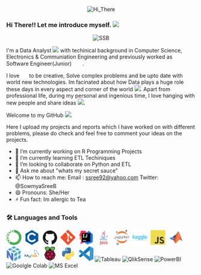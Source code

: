 <p align="center">

<img src="https://user-images.githubusercontent.com/78978556/190265133-134ba7a4-dc03-4728-b6d7-57cbdf711085.gif" title="Hi_There">
     
</p>

### Hi There!! Let me introduce myself. <img src="https://user-images.githubusercontent.com/78978556/190271415-4beddcd4-cf42-4e42-8ffe-8ff2f1f606ce.gif" width="30"> 

<p align="center">

<img src="https://user-images.githubusercontent.com/78978556/184724016-fa8c25ff-d5f5-46dd-9957-21dbe238ca7e.png" title="SSB">

</p>


I'm a Data Analyst <img src="https://user-images.githubusercontent.com/78978556/190268927-e034bee0-5fad-4f2a-957c-293ca249de2d.gif" width="30"> with techinical background in Computer Science, Electronics & Communiation Engineering and previously worked as Software Engineer(Junior) <img src="https://user-images.githubusercontent.com/78978556/190270649-43568167-00bc-4d2a-92e5-a18d37bb3a6d.gif" width="25" height="15">.

I love <img src="https://user-images.githubusercontent.com/78978556/190273233-ae8dc057-1684-45d5-a713-20de9cf38d0b.gif" width="18" height="15">  to be creative, Solve complex problems and be upto date with world new technologies. Im facinated about how Data plays a huge role these days in every aspect and corner of the world <img src="https://user-images.githubusercontent.com/78978556/190273539-02ce9feb-18a1-458a-9380-1a722f64995a.gif" width="15">. Apart from professional life, during my personal and ingenious time, I love hanging with new people and share ideas <img src="https://user-images.githubusercontent.com/78978556/190274998-63d8dba1-2bad-426d-bc0f-a47bceae2bc8.gif" width="15">.

Welcome to my GitHub <img src="https://user-images.githubusercontent.com/78978556/190275278-7f61a4d4-7132-4dd4-97e2-1e5d206e86ba.gif" width="30">.

Here I upload my projects and reports which I have worked on with different problems, please do check and feel free to comment your ideas on the projects.


- 🔭 I’m currently working on R Programming Projects 
- 🌱 I’m currently learning ETL Techiniques
- 👯 I’m looking to collaborate on Python and ETL
- 💬 Ask me about "whats my secret sauce"
- 📫 How to reach me: 
     Email : ssree92@yahoo.com
     Twitter: @SowmyaSreeB
- 😄 Pronouns: She/Her
- ⚡ Fun fact: Im allergic to Tea

### :hammer_and_wrench: Languages and Tools ###

<div>
<img src="https://github.com/devicons/devicon/blob/master/icons/anaconda/anaconda-original.svg" title="Anaconda" alt="Anaconda" width="40" height="40"/>&nbsp;
  <img src="https://github.com/devicons/devicon/blob/master/icons/c/c-plain.svg" title="C Language" alt="C Language" width="40" height="40"/>&nbsp;
  <img src="https://github.com/devicons/devicon/blob/master/icons/github/github-original.svg" title="GitHub" alt="GitHub" width="40" height="40"/>&nbsp;
  <img src="https://github.com/devicons/devicon/blob/master/icons/git/git-original.svg" title="Git" alt="Git" width="40" height="40"/>&nbsp;
  <img src="https://github.com/devicons/devicon/blob/master/icons/intellij/intellij-original.svg" title="IntelliJ" alt="IntelliJ" width="40" height="40"/>&nbsp;
  <img src="https://github.com/devicons/devicon/blob/master/icons/java/java-original-wordmark.svg" title="Java" alt="Java" width="40" height="40"/>&nbsp;
  <img src="https://github.com/devicons/devicon/blob/master/icons/jupyter/jupyter-original-wordmark.svg"  title="JupyterNB" alt="JupyterNB" width="40" height="40"/>&nbsp;
  <img src="https://github.com/devicons/devicon/blob/master/icons/kaggle/kaggle-original-wordmark.svg" title="Kaggle" alt="Kaggle" width="40" height="40"/>&nbsp;
  <img src="https://github.com/devicons/devicon/blob/master/icons/javascript/javascript-original.svg" title="JavaScript" alt="JavaScript" width="40" height="40"/>&nbsp;
  <img src="https://github.com/devicons/devicon/blob/master/icons/matlab/matlab-original.svg" title="Matlab" alt="Matlab" width="40" height="40"/>&nbsp;
  <img src="https://github.com/devicons/devicon/blob/master/icons/numpy/numpy-original.svg" title="NumPy"  alt="NumPy" width="40" height="40"/>&nbsp;
  <img src="https://github.com/devicons/devicon/blob/master/icons/mysql/mysql-original-wordmark.svg" title="MySQL"  alt="MySQL" width="40" height="40"/>&nbsp;
  <img src="https://github.com/devicons/devicon/blob/master/icons/raspberrypi/raspberrypi-original.svg" title="RaspberryPi" alt="RaspberryPi" width="40" height="40"/>&nbsp;
  <img src="https://github.com/devicons/devicon/blob/master/icons/python/python-original.svg" title="Pandas" alt="Pandas" width="40" height="40"/>&nbsp;
  <img src="https://github.com/devicons/devicon/blob/master/icons/vscode/vscode-original.svg" title="VSCode" alt="VSCode" width="40" height="40"/>
<img src="https://user-images.githubusercontent.com/78978556/190282427-150712e8-21d4-4468-9668-91fc2fa10262.png)" title="Tableau" alt="Tableau" width="40" height="40"/>
<img src="[https://github.com/devicons/devicon/blob/master/icons/r/r-original.svg](https://user-images.githubusercontent.com/78978556/190282572-4c7eef7e-315b-404f-b8ce-c5471c8fd01a.jpg)" title="QlikSense" alt="QlikSense" width="40" height="40"/>
  <img src="https://user-images.githubusercontent.com/78978556/190282723-f4a52c77-1a04-4043-b068-746886e45887.jpg" title="PowerBI" alt="PowerBI" width="40" height="40"/>
<img src="https://user-images.githubusercontent.com/78978556/190282891-7a64ed99-0144-46b3-9992-e13c7e756ad4.png" title="Google Colab" alt="Goolgle Colab" width="40" height="40"/>
<img src="https://user-images.githubusercontent.com/78978556/190283048-dbf29e80-7261-41df-a8b6-675387384fea.png" title="MS Excel" alt="MS Excel" width="40" height="40"/>
</div>
